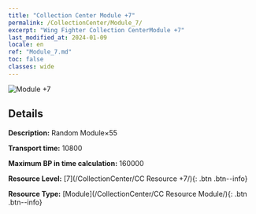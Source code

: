```yaml
---
title: "Collection Center Module +7"
permalink: /CollectionCenter/Module_7/
excerpt: "Wing Fighter Collection CenterModule +7"
last_modified_at: 2024-01-09
locale: en
ref: "Module_7.md"
toc: false
classes: wide
---
```



![Module +7](/images/cc/CC_Module_5.png)

## Details

  **Description:** Random Module×55

  **Transport time:** 10800

  **Maximum BP in time calculation:** 160000

  **Resource Level:** [7](/CollectionCenter/CC Resource +7/){: .btn .btn--info}

  **Resource Type:** [Module](/CollectionCenter/CC Resource Module/){: .btn .btn--info}

